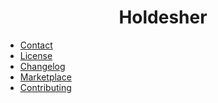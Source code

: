 <h1 align="center">Holdesher</h1>

- [Contact](mailto:holdesher@ro.ru)
- [License](./.github/LICENSE)
- [Changelog](./.github/CHANGELOG.md)
- [Marketplace](https://marketplace.visualstudio.com/search?term=kah3vich&target=VSCode&category=All%20categories&sortBy=Relevance)
- [Contributing](./.github/CONTRIBUTING.md)

<!--
Сообщество объединяет разработчиков с разным опытом и специализацией для совместной реализации проектов, вклада в open-source инициативы, а также создания инновационных решений. Мы сосредоточены на разработке приложений и сервисов, направленных на упрощение и оптимизацию обработки данных, интеграцию с внешними системами и API, а также тестирование и реализацию бизнес-идей под различные архитектурные решения.

Мы создаем решения, которые помогают автоматизировать процессы, оптимизировать работу с данными и обеспечивать эффективную интеграцию с внешними системами и API. Наши проекты охватывают широкий спектр задач — от базовых утилит до сложных корпоративных решений.

В рамках сообщества мы исследуем и тестируем новые бизнес-идеи, превращая их в работающие прототипы или готовые продукты. Особое внимание уделяется гибкости архитектурных решений, чтобы адаптировать их под меняющиеся требования и условия.

Наше сообщество открыто для всех, кто хочет развиваться, делиться знаниями и вносить свой вклад в создание технологий будущего.
-->
